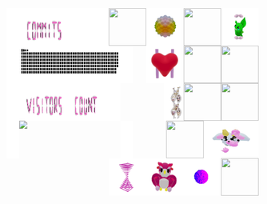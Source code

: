 
<div>
    <div display="inline-block">
         <img align="left" src="./assets/spacer.png"     width="5%"  height="75x"/>
        <img align="left" src="./assets/commits.svg"    width="20.0%"  height="75px"/>
        <img align="left" src="./assets/spacer.png"     width="15%"  height="75x"/>
        <img align="right" src="./assets/grimLeaper.gif" width="75px"   height="75px"/>
        <img align="right" src="./assets/rattata.gif"    width="75px"   height="75px"/>
        <img align="right" src="./assets/poke.gif"       width="75px"   height="75px"/>
        <img align="right" src="./assets/butterfree.gif" width="75px"   height="75px"/>
    </div>
    <div display ="inline-block">
        <img align="left" src="./assets/spacer.png"     width="5%"  height="75x"/>
        <img align="left" src= "./assets/contributions.svg" width="40%" height="75px" />
        <img align="left" src="./assets/spacer.png"      width="5%" height="75px"/>
        <img align="right" src="./assets/purugly.gif"     width="75px"  height="75px"/>
        <img align="right" src="./assets/fidgetToy.gif"   width="75px"  height="75px"/>
        <img align="right" src="./assets/heart.gif"       width="75px"  height="75px"/>
        <img align="right" src="./assets/mandelbrot.gif"  width="75px"  height="75px"/>
    </div>
    <div display="inline-block">
        <img align="left" src="./assets/spacer.png"     width="5%"  height="75x"/>
        <img align="left" src="./assets/visitors.svg"   width="20%" height="75px"/> 
        <img align="left" src="./assets/count.svg"      width="13%" height="75px"/> 
        <img align="left" src="./assets/spacer.png"     width="7%"  height="75px"/>
        <img align="right"  src="./assets/flowerGarden.gif" width="75px"   height="75px"/>
        <img align="right" src="./assets/gene.gif"      width="40px"    height="75px"/>
        <img align="right" src="./assets/milkers.gif"   width="110px"   height="75px"/>
        <img align="right" src="./assets/growlithe.gif" width="75px"    height="75px"/>
    </div>
        <div display="inline-block">
        <img align="left" src="./assets/spacer.png"     width="5%"  height="75x"/>
        <img align="left" src="https://profile-counter.glitch.me/mollybeach/count.svg" width="40%"/>
        <img align="left" src="./assets/spacer.png"     width="5%"    height="75px"/>
        <img align="right" src="./assets/horseSea.gif"  width="75px"   height="75px"/>
        <img align="right" src="./assets/virus.gif"     width="75px"   height="75px"/>
        <img align="right" src="./assets/owl.gif"       width="75px"   height="75px"/>
        <img align="right" src="./assets/zap.gif"       width="75px"   height="75px"/>
    </div>
</div>
